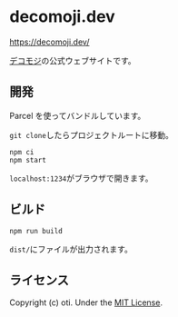 # decomoji.dev

https://decomoji.dev/

[デコモジ](https://github.com/decomoji/decomoji)の公式ウェブサイトです。

## 開発

Parcel を使ってバンドルしています。

`git clone`したらプロジェクトルートに移動。

```
npm ci
npm start
```

`localhost:1234`がブラウザで開きます。

## ビルド

```
npm run build
```

`dist/`にファイルが出力されます。

## ライセンス

Copyright (c) oti. Under the [MIT License](LICENSE).
